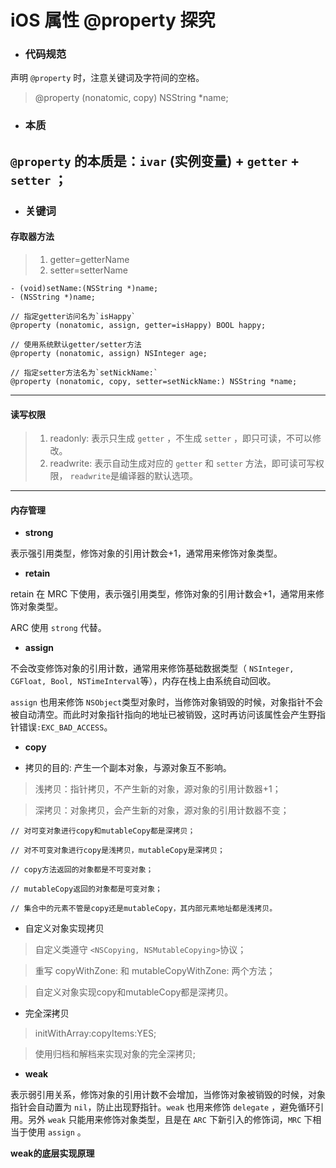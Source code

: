# iOS 属性 @property 探究

* ### 代码规范

声明 `@property` 时，注意关键词及字符间的空格。

> @property (nonatomic, copy) NSString *name;

* ### 本质
`@property` 的本质是：`ivar` (实例变量) + `getter` + `setter` ；
---
* ### 关键词

#### **存取器方法**
> 1. getter=getterName
> 2. setter=setterName

```
- (void)setName:(NSString *)name;
- (NSString *)name;

// 指定getter访问名为`isHappy`
@property (nonatomic, assign, getter=isHappy) BOOL happy;

// 使用系统默认getter/setter方法
@property (nonatomic, assign) NSInteger age;

// 指定setter方法名为`setNickName:`
@property (nonatomic, copy, setter=setNickName:) NSString *name;

```
---
#### **读写权限**
> 1. readonly: 表示只生成 `getter` ，不生成 `setter` ，即只可读，不可以修改。
> 2. readwrite: 表示自动生成对应的 `getter` 和 `setter` 方法，即可读可写权限， `readwrite`是编译器的默认选项。
---
#### **内存管理**

* **strong**

表示强引用类型，修饰对象的引用计数会+1，通常用来修饰对象类型。

* **retain**

retain 在 MRC 下使用，表示强引用类型，修饰对象的引用计数会+1，通常用来修饰对象类型。

ARC 使用 `strong` 代替。

* **assign**

不会改变修饰对象的引用计数，通常用来修饰基础数据类型（ `NSInteger, CGFloat, Bool, NSTimeInterval`等），内存在栈上由系统自动回收。

`assign` 也用来修饰 `NSObject`类型对象时，当修饰对象销毁的时候，对象指针不会被自动清空。而此时对象指针指向的地址已被销毁，这时再访问该属性会产生野指针错误`:EXC_BAD_ACCESS`。

* **copy**

* 拷贝的目的: 产生一个副本对象，与源对象互不影响。

> 浅拷贝：指针拷贝，不产生新的对象，源对象的引用计数器+1；

> 深拷贝：对象拷贝，会产生新的对象，源对象的引用计数器不变；

```
// 对可变对象进行copy和mutableCopy都是深拷贝；

// 对不可变对象进行copy是浅拷贝，mutableCopy是深拷贝；

// copy方法返回的对象都是不可变对象；

// mutableCopy返回的对象都是可变对象；

// 集合中的元素不管是copy还是mutableCopy，其内部元素地址都是浅拷贝。
```
* 自定义对象实现拷贝

> 自定义类遵守 `<NSCopying, NSMutableCopying>`协议；

> 重写 copyWithZone: 和 mutableCopyWithZone: 两个方法；

> 自定义对象实现copy和mutableCopy都是深拷贝。

* 完全深拷贝

> initWithArray:copyItems:YES;

> 使用归档和解档来实现对象的完全深拷贝;

* **weak**

表示弱引用关系，修饰对象的引用计数不会增加，当修饰对象被销毁的时候，对象指针会自动置为 `nil`，防止出现野指针。`weak` 也用来修饰 `delegate` ，避免循环引用。另外 `weak` 只能用来修饰对象类型，且是在 `ARC` 下新引入的修饰词，`MRC` 下相当于使用 `assign` 。

**weak的底层实现原理**
